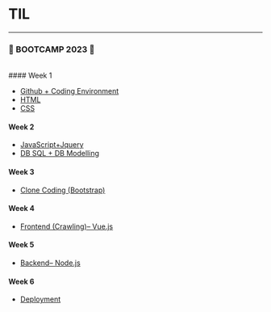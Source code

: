 # TIL

---

### :triangular_flag_on_post: BOOTCAMP 2023 :triangular_flag_on_post:

<Br/>
#### Week 1

- [Github + Coding Environment](/week1/Github%20%2B%20Coding%20Environment.md)
- [HTML](/week1/HTML.md)
- [CSS](/week1/CSS.md)

#### Week 2

- [JavaScript+Jquery]()
- [DB SQL + DB Modelling]()

#### Week 3

- [Clone Coding (Bootstrap)]()

#### Week 4

- [Frontend (Crawling)– Vue.js]()

#### Week 5

- [Backend– Node.js]()

#### Week 6

- [Deployment]()
